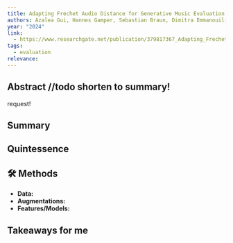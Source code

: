 ```yaml
---
title: Adapting Frechet Audio Distance for Generative Music Evaluation
authors: Azalea Gui, Hannes Gamper, Sebastian Braun, Dimitra Emmanouilidou
year: "2024"
link:
  - https://www.researchgate.net/publication/379817367_Adapting_Frechet_Audio_Distance_for_Generative_Music_Evaluation
tags:
  - evaluation
relevance:
---
```

## Abstract //todo shorten to summary!
request!

## Summary


## Quintessence


## 🛠️ Methods
- **Data:**  
- **Augmentations:**  
- **Features/Models:**  


## Takeaways for me


